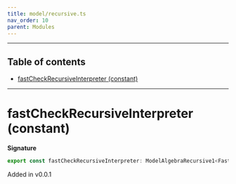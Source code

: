 ```yaml
---
title: model/recursive.ts
nav_order: 10
parent: Modules
---
```


---

<h2 class="text-delta">Table of contents</h2>

- [fastCheckRecursiveInterpreter (constant)](#fastcheckrecursiveinterpreter-constant)

---

# fastCheckRecursiveInterpreter (constant)

**Signature**

```ts
export const fastCheckRecursiveInterpreter: ModelAlgebraRecursive1<FastCheckURI> = ...
```

Added in v0.0.1
